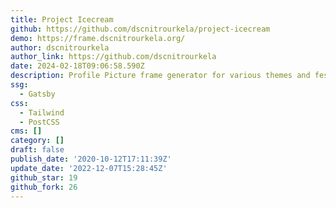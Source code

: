 ```yaml
---
title: Project Icecream
github: https://github.com/dscnitrourkela/project-icecream
demo: https://frame.dscnitrourkela.org/
author: dscnitrourkela
author_link: https://github.com/dscnitrourkela
date: 2024-02-18T09:06:58.590Z
description: Profile Picture frame generator for various themes and festive
ssg:
  - Gatsby
css:
  - Tailwind
  - PostCSS
cms: []
category: []
draft: false
publish_date: '2020-10-12T17:11:39Z'
update_date: '2022-12-07T15:28:45Z'
github_star: 19
github_fork: 26
---
```

